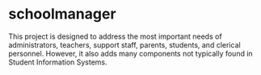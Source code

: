 # schoolmanager
This project is designed to address the most important needs of administrators, teachers, support staff, parents, students, and clerical personnel. However, it also adds many components not typically found in Student Information Systems. 
